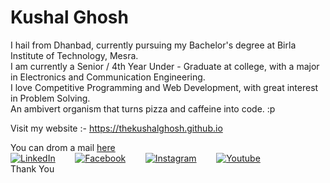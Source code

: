 <h1> Kushal Ghosh </h1>
I hail from Dhanbad, currently pursuing my Bachelor's degree at Birla Institute of Technology, Mesra.<br>
I am currently a Senior / 4th Year Under - Graduate at college, with a major in Electronics and Communication Engineering.<br>
I love Competitive Programming and Web Development, with great interest in Problem Solving.<br>
An ambivert organism that turns pizza and caffeine into code. :p <br>

Visit my website :- https://thekushalghosh.github.io <br>

You can drom a mail [here](mailto:kushalghosh08@gmail.com) <br>
[![LinkedIn](https://img.shields.io/badge/-KushalGhosh-blue?style=social&logo=Linkedin&link=https://www.linkedin.com/in/thekushalghosh)](https://www.linkedin.com/in/thekushalghosh) &nbsp;&nbsp;&nbsp;&nbsp;&nbsp;&nbsp;
[![Facebook](https://img.shields.io/badge/-KushalGhosh-blue?style=social&logo=Facebook&link=https://www.facebook.com/thekushalghosh)](https://www.facebook.com/thekushalghosh) &nbsp;&nbsp;&nbsp;&nbsp;&nbsp;&nbsp;
[![Instagram](https://img.shields.io/badge/-KushalGhosh-blue?style=social&logo=Instagram&link=https://www.instagram.com/thekushalghosh)](https://www.instagram.com/thekushalghosh) &nbsp;&nbsp;&nbsp;&nbsp;&nbsp;&nbsp;
[![Youtube](https://img.shields.io/badge/-KushalGhosh-blue?style=social&logo=YOuTube&link=https://www.youtube.com/channel/UCFsWM_b8NMRPbN70p-xGG7g)](https://www.youtube.com/channel/UCFsWM_b8NMRPbN70p-xGG7g) &nbsp;&nbsp;&nbsp;&nbsp;&nbsp;&nbsp; <br>
Thank You
